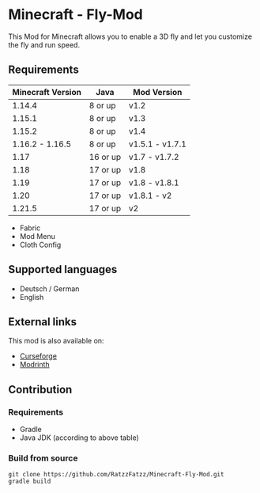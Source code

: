 # Minecraft - Fly-Mod

This Mod for Minecraft allows you to enable a 3D fly and let you customize the fly and run speed.

## Requirements

| Minecraft Version | Java     | Mod Version     |
|-------------------|----------|-----------------|
| 1.14.4            | 8 or up  | v1.2            |
| 1.15.1            | 8 or up  | v1.3            |
| 1.15.2            | 8 or up  | v1.4            |
| 1.16.2 - 1.16.5   | 8 or up  | v1.5.1 - v1.7.1 |
| 1.17              | 16 or up | v1.7 - v1.7.2   |
| 1.18              | 17 or up | v1.8            |
| 1.19              | 17 or up | v1.8 - v1.8.1   |
| 1.20              | 17 or up | v1.8.1 - v2     |
| 1.21.5            | 17 or up | v2              |

* Fabric
* Mod Menu
* Cloth Config

## Supported languages

* Deutsch / German
* English

## External links

This mod is also available on:

- [Curseforge](https://www.curseforge.com/minecraft/mc-mods/fly-mod-3d)
- [Modrinth](https://modrinth.com/mod/fly-mod-3d)

## Contribution

### Requirements

* Gradle
* Java JDK (according to above table)

### Build from source

```shell
git clone https://github.com/RatzzFatzz/Minecraft-Fly-Mod.git
gradle build
```
